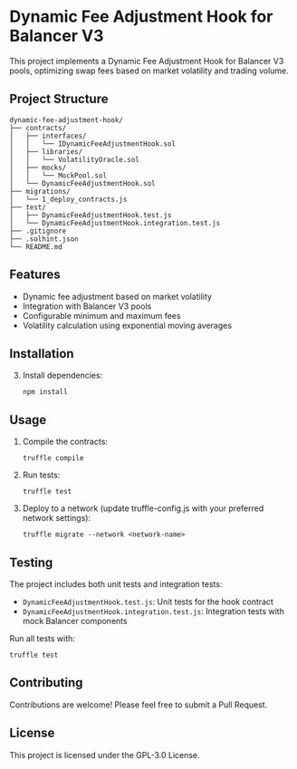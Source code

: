 # Dynamic Fee Adjustment Hook for Balancer V3

This project implements a Dynamic Fee Adjustment Hook for Balancer V3 pools, optimizing swap fees based on market volatility and trading volume.

## Project Structure

```
dynamic-fee-adjustment-hook/
├── contracts/
│   ├── interfaces/
│   │   └── IDynamicFeeAdjustmentHook.sol
│   ├── libraries/
│   │   └── VolatilityOracle.sol
│   ├── mocks/
│   │   └── MockPool.sol
│   └── DynamicFeeAdjustmentHook.sol
├── migrations/
│   └── 1_deploy_contracts.js
├── test/
│   ├── DynamicFeeAdjustmentHook.test.js
│   └── DynamicFeeAdjustmentHook.integration.test.js
├── .gitignore
├── .solhint.json
└── README.md
```

## Features

- Dynamic fee adjustment based on market volatility
- Integration with Balancer V3 pools
- Configurable minimum and maximum fees
- Volatility calculation using exponential moving averages

## Installation


3. Install dependencies:
   ```
   npm install
   ```

## Usage

1. Compile the contracts:
   ```
   truffle compile
   ```
2. Run tests:
   ```
   truffle test
   ```
3. Deploy to a network (update truffle-config.js with your preferred network settings):
   ```
   truffle migrate --network <network-name>
   ```

## Testing

The project includes both unit tests and integration tests:
- `DynamicFeeAdjustmentHook.test.js`: Unit tests for the hook contract
- `DynamicFeeAdjustmentHook.integration.test.js`: Integration tests with mock Balancer components

Run all tests with:
```
truffle test
```

## Contributing

Contributions are welcome! Please feel free to submit a Pull Request.

## License

This project is licensed under the GPL-3.0 License.
